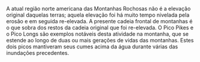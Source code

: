 ﻿A atual região norte americana das Montanhas Rochosas não é a elevação original daquelas terras; aquela elevação foi há muito tempo nivelada pela erosão e em seguida re-elevada. A presente cadeia frontal de montanhas é o que sobra dos restos da cadeia original que foi re-elevada. O Pico Pikes e o Pico Longs são exemplos notáveis desta atividade na  montanha, que se estende ao longo de duas ou mais gerações de vidas das montanhas. Estes dois picos mantiveram seus cumes acima da água durante várias das inundações precedentes.